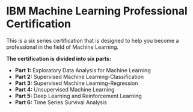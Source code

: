 # IBM Machine Learning Professional Certification

This is a six series certification that is designed to help you become a professional in the field of Machine Learning.

**The certification is divided into six parts:**

* **Part 1:** Exploratory Data Analysis for Machine Learning
* **Part 2:** Supervised Machine Learning-Classification
* **Part 3:** Supervised Machine Learning-Regression
* **Part 4:** Unsupervised Machine Learning
* **Part 5:** Deep Learning and Reinforcement Learning
* **Part 6:** Time Series Survival Analysis
